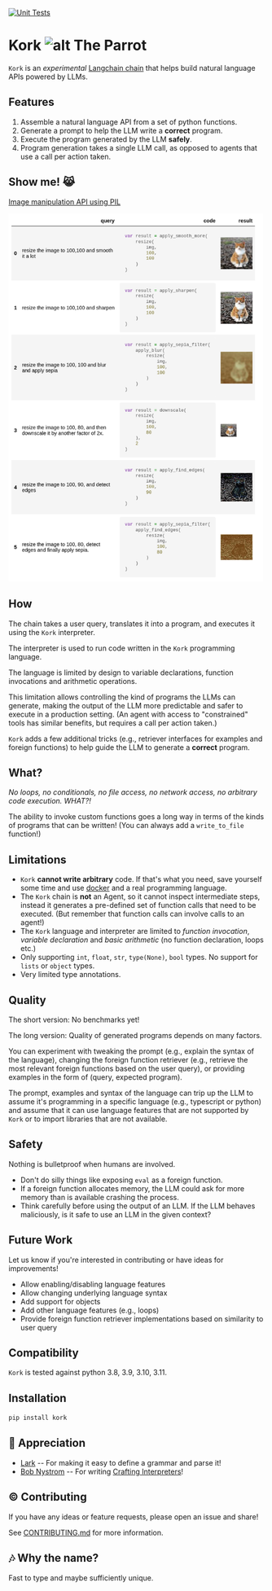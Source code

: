 [![Unit Tests](https://github.com/langchain-ai/kork/actions/workflows/test.yml/badge.svg?branch=main&event=push)](https://github.com/langchain-ai/kork/actions/workflows/test.yml)

# Kork ![alt The Parrot](assets/parrot.png)

`Kork` is an *experimental* [Langchain chain](https://python.langchain.com/en/latest/modules/chains.html) that helps build natural language APIs powered by LLMs.

## Features

1. Assemble a natural language API from a set of python functions.
2. Generate a prompt to help the LLM write a **correct** program.
3. Execute the program generated by the LLM **safely**.
4. Program generation takes a single LLM call, as opposed to agents that use a call per action taken.

## Show me! 😹 

[Image manipulation API using PIL](https://langchain-ai.github.io/kork/examples/image_manipulation.html)

<img src="assets/cats.png" alt="Cats!!!" style="max-width: 500px;">

## How

The chain takes a user query, translates it into a program, and executes it using the `Kork` interpreter.

The interpreter is used to run code written in the `Kork` programming language.

The language is limited by design to variable declarations, function invocations and arithmetic operations.

This limitation allows controlling the kind of programs the LLMs can generate, making the output of the LLM more predictable and safer to execute in a production setting. (An agent with access to "constrained" tools has similar benefits, but requires a call per action taken.)

`Kork` adds a few additional tricks (e.g., retriever interfaces for examples and foreign functions) to help guide the LLM to generate a **correct** program.

## What?

*No loops, no conditionals, no file access, no network access, no arbitrary code execution. WHAT?!*

The ability to invoke custom functions goes a long way in terms of the kinds of programs that can be written! (You can always add a `write_to_file` function!)


## Limitations

- `Kork` **cannot write arbitrary** code. If that's what you need, save yourself some time and use [docker](https://www.docker.com/) and a real programming language.
- The `Kork` chain is **not** an Agent, so it cannot inspect intermediate steps, instead it generates a pre-defined set of function calls that need to be executed. (But remember that function calls can involve calls to an agent!)
- The `Kork` language and interpreter are limited to *function invocation*, *variable declaration* and
  *basic arithmetic* (no function declaration, loops etc.)
- Only supporting `int`, `float`, `str`, `type(None)`, `bool` types. No support for `lists` or `object` types.
- Very limited type annotations.

## Quality

The short version: No benchmarks yet!

The long version: Quality of generated programs depends on many factors.

You can experiment with tweaking the prompt (e.g., explain the syntax of the language), changing the foreign function retriever (e.g., retrieve the most relevant foreign functions based on the user query), or providing examples in the form of (query, expected program).

The prompt, examples and syntax of the language can trip up the LLM to assume
it's programming in a specific language (e.g., typescript or python) and assume
that it can use language features that are not supported by `Kork` or to import
libraries that are not available.

## Safety

Nothing is bulletproof when humans are involved.

* Don't do silly things like exposing `eval` as a foreign function.
* If a foreign function allocates memory, the LLM could ask for more memory than is available crashing the process.
* Think carefully before using the output of an LLM. If the LLM behaves maliciously, is it safe to use an LLM in the given context? 

## Future Work

Let us know if you're interested in contributing or have ideas for improvements!

- Allow enabling/disabling language features
- Allow changing underlying language syntax
- Add support for objects
- Add other language features (e.g., loops) 
- Provide foreign function retriever implementations based on similarity to user query

## Compatibility

`Kork` is tested against python 3.8, 3.9, 3.10, 3.11.

## Installation 

```sh
pip install kork
```

## 🙏 Appreciation

* [Lark](https://github.com/lark-parser/lark) -- For making it easy to define a grammar and parse it!
* [Bob Nystrom](https://github.com/munificent) -- For writing [Crafting Interpreters](https://www.craftinginterpreters.com/)!

## © Contributing

If you have any ideas or feature requests, please open an issue and share!

See [CONTRIBUTING.md](https://github.com/langchain-ai/kork/blob/main/CONTRIBUTING.md) for more information.

## 🎶 Why the name?

Fast to type and maybe sufficiently unique.
